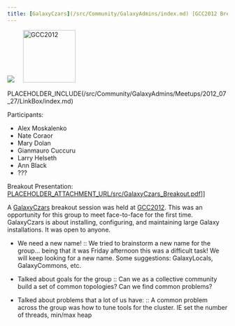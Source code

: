 ```yaml
---
title: [GalaxyCzars](/src/Community/GalaxyAdmins/index.md) [GCC2012 Breakout Session](/src/events/GCC2012/index.md)
---
```

<div class='center'>
<a href='/src/Community/GalaxyAdmins/index.md'><img src="/src/images/Logos/GalaxyAdmins.png" /></a> &nbsp;&nbsp;&nbsp;
<a href='/src/events/GCC2012/index.md'><img src="/src/events/GCC2012/GCC2012Logo200.png" alt="GCC2012" height="120" /></a>
</div>

PLACEHOLDER_INCLUDE(/src/Community/GalaxyAdmins/Meetups/2012_07_27/LinkBox/index.md)



Participants:
* Alex Moskalenko
* Nate Coraor
* Mary Dolan
* Gianmauro Cuccuru
* Larry Helseth
* Ann Black
* ???

Breakout Presentation: [PLACEHOLDER_ATTACHMENT_URL/src/GalaxyCzars_Breakout.pdf](PLACEHOLDER_ATTACHMENT_URL/src/GalaxyCzars_Breakout.pdf)]]

A [GalaxyCzars](/src/Community/GalaxyAdmins/index.md) breakout session was held at [GCC2012](/src/events/GCC2012/index.md). This was an opportunity for this group to meet face-to-face for the first time. GalaxyCzars is about installing, configuring, and maintaining large Galaxy installations. It was open to anyone.

* We need a new name! 
  :: We tried to brainstorm a new name for the group... being that it was Friday afternoon this was a difficult task!  We will keep looking for a new name.  Some suggestions:  GalaxyLocals, GalaxyCommons, etc.

* Talked about goals for the group
  :: Can we as a collective community build a set of common topologies? Can we find common problems?  

* Talked about problems that a lot of us have:
  :: A common problem across the group was how to tune tools for the cluster.  IE set the number of threads, min/max heap

